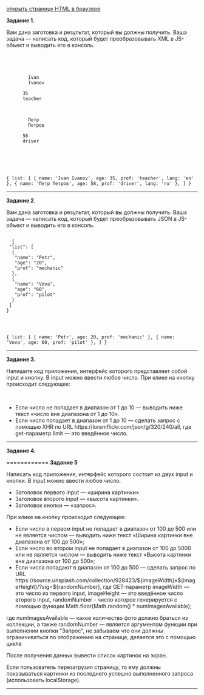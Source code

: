<a href="https://vaycheslav2020.github.io/module9_homework/">открыть страницу HTML в браузере</a>

**Задание 1.**

<p>Вам дана заготовка и результат, который вы должны получить. Ваша задача — написать код, который будет преобразовывать XML в JS-объект и выводить его в консоль.</p>

<code>
  <list>
    <student>
      <name lang="en">
        <first>Ivan</first>
        <second>Ivanov</second>
      </name>
      <age>35</age>
      <prof>teacher</prof>
    </student>
    <student>
      <name lang="ru">
        <first>Петр</first>
        <second>Петров</second>
      </name>
      <age>58</age>
      <prof>driver</prof>
    </student>
  </list>

  <!-- JS-объект: -->

  {
    list: [
      { name: 'Ivan Ivanov', age: 35, prof: 'teacher', lang: 'en' },
      { name: 'Петр Петров', age: 58, prof: 'driver', lang: 'ru' },
    ]
  }
</code>

<hr />

**Задание 2.**

<p>Вам дана заготовка и результат, который вы должны получить. Ваша задача — написать код, который будет преобразовывать JSON в JS-объект и выводить его в консоль.</p>

<code>
  {
 "list": [
  {
   "name": "Petr",
   "age": "20",
   "prof": "mechanic"
  },
  {
   "name": "Vova",
   "age": "60",
   "prof": "pilot"
  }
 ]
}

<!-- JS - Об -->

{
  list: [
    { name: 'Petr', age: 20, prof: 'mechanic' },
    { name: 'Vova', age: 60, prof: 'pilot' },
  ]
}
</code>

<hr />

**Задание 3.**

<p>Напишите код приложения, интерфейс которого представляет собой input и кнопку. В input можно ввести любое число. При клике на кнопку происходит следующее:</p>
<br />

<ul>
  <li>Если число не попадает в диапазон от 1 до 10 — выводить ниже текст «число вне диапазона от 1 до 10».</li>
  <li>Если число попадает в диапазон от 1 до 10 — сделать запрос c помощью XHR по URL https://loremflickr.com/json/g/320/240/all, где get-параметр limit — это введённое число.</li>
</ul>

<hr />

**Задание 4.**

============
**Задание 5**

<p>Написать код приложения, интерфейс которого состоит из двух input и кнопки. В input можно ввести любое число.</p>

<ul>
  <li>Заголовок первого input — «ширина картинки».</li>
  <li>Заголовок второго input — «высота картинки».</li>
  <li>Заголовок кнопки — «запрос».</li>
</ul>

<p>При клике на кнопку происходит следующее:</p>

<ul>
  <li>Если число в первом input не попадает в диапазон от 100 до 500 или не является числом — выводить ниже текст «Ширина картинки вне диапазона от 100 до 500»;</li>
  <li>Если число во втором input не попадает в диапазон от 100 до 5000 или не является числом — выводить ниже текст «Высота картинки вне диапазона от 100 до 500»;</li>
  <li>Если числа попадают в диапазон от 100 до 500 — сделать запрос по URL https://source.unsplash.com/collection/928423/${imageWidth}x${imageHeight}/?sig=${randomNumber}, где GET-параметр imageWidth — это число из первого input, imageHeight — это введённое число второго input, randomNumber - число которое генерируется с помощью функции Math.floor(Math.random() * numImagesAvailable);</li>
</ul>

<p>где numImagesAvailable — какое количество фото должно браться из коллекции, а также randomNumber — является аргументом функции при выполнении кнопки "Запрос", не забываем что они должны ограничиваться по отображению на странице, делается это с помощью цикла</p>
<p>После получения данных вывести список картинок на экран.</p>
<p>Если пользователь перезагрузил страницу, то ему должны показываться картинки из последнего успешно выполненного запроса (использовать localStorage).</p>
<hr />
